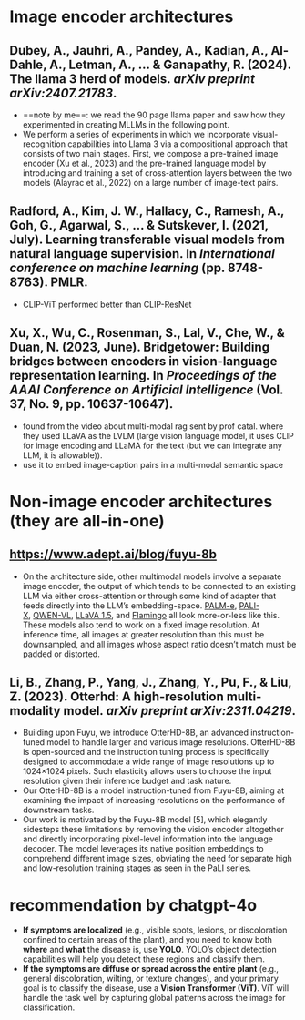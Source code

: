 # Image encoder architectures
## Dubey, A., Jauhri, A., Pandey, A., Kadian, A., Al-Dahle, A., Letman, A., ... & Ganapathy, R. (2024). The llama 3 herd of models. _arXiv preprint arXiv:2407.21783_.
- ==note by me==: we read the 90 page llama paper and saw how they experimented in creating MLLMs in the following point.
- We perform a series of experiments in which we incorporate visual-recognition capabilities into Llama 3 via a compositional approach that consists of two main stages. First, we compose a pre-trained image encoder (Xu et al., 2023) and the pre-trained language model by introducing and training a set of cross-attention layers between the two models (Alayrac et al., 2022) on a large number of image-text pairs.
## Radford, A., Kim, J. W., Hallacy, C., Ramesh, A., Goh, G., Agarwal, S., ... & Sutskever, I. (2021, July). Learning transferable visual models from natural language supervision. In _International conference on machine learning_ (pp. 8748-8763). PMLR.
- CLIP-ViT performed better than CLIP-ResNet
## Xu, X., Wu, C., Rosenman, S., Lal, V., Che, W., & Duan, N. (2023, June). Bridgetower: Building bridges between encoders in vision-language representation learning. In _Proceedings of the AAAI Conference on Artificial Intelligence_ (Vol. 37, No. 9, pp. 10637-10647).
- found from the video about multi-modal rag sent by prof catal. where they used LLaVA as the LVLM (large vision language model, it uses CLIP for image encoding and LLaMA for the text (but we can integrate any LLM, it is allowable)).
- use it to embed image-caption pairs in a multi-modal semantic space
# Non-image encoder architectures (they are all-in-one)
## https://www.adept.ai/blog/fuyu-8b
- On the architecture side, other multimodal models involve a separate image encoder, the output of which tends to be connected to an existing LLM via either cross-attention or through some kind of adapter that feeds directly into the LLM’s embedding-space. [PALM-e](https://arxiv.org/pdf/2303.03378.pdf), [PALI-X](https://arxiv.org/pdf/2305.18565.pdf), [QWEN-VL](https://arxiv.org/pdf/2308.12966.pdf), [LLaVA 1.5](https://arxiv.org/abs/2310.03744), and [Flamingo](https://www.deepmind.com/blog/tackling-multiple-tasks-with-a-single-visual-language-model) all look more-or-less like this. These models also tend to work on a fixed image resolution. At inference time, all images at greater resolution than this must be downsampled, and all images whose aspect ratio doesn’t match must be padded or distorted.
## Li, B., Zhang, P., Yang, J., Zhang, Y., Pu, F., & Liu, Z. (2023). Otterhd: A high-resolution multi-modality model. _arXiv preprint arXiv:2311.04219_.
- Building upon Fuyu, we introduce OtterHD-8B, an advanced instruction-tuned model to handle larger and various image resolutions. OtterHD-8B is open-sourced and the instruction tuning process is specifically designed to accommodate a wide range of image resolutions up to 1024×1024 pixels. Such elasticity allows users to choose the input resolution given their inference budget and task nature.
- Our OtterHD-8B is a model instruction-tuned from Fuyu-8B, aiming at examining the impact of increasing resolutions on the performance of downstream tasks.
- Our work is motivated by the Fuyu-8B model [5], which elegantly sidesteps these limitations by removing the vision encoder altogether and directly incorporating pixel-level information into the language decoder. The model leverages its native position embeddings to comprehend different image sizes, obviating the need for separate high and low-resolution training stages as seen in the PaLI series.
# recommendation by chatgpt-4o
- **If symptoms are localized** (e.g., visible spots, lesions, or discoloration confined to certain areas of the plant), and you need to know both **where** and **what** the disease is, use **YOLO**. YOLO’s object detection capabilities will help you detect these regions and classify them.
- **If the symptoms are diffuse or spread across the entire plant** (e.g., general discoloration, wilting, or texture changes), and your primary goal is to classify the disease, use a **Vision Transformer (ViT)**. ViT will handle the task well by capturing global patterns across the image for classification.